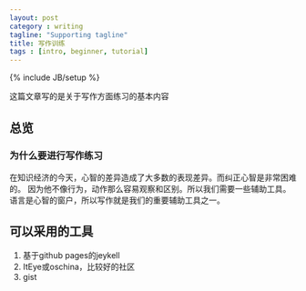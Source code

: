 ```yaml
---
layout: post
category : writing
tagline: "Supporting tagline"
title: 写作训练
tags : [intro, beginner, tutorial]
---
```

{% include JB/setup %}

这篇文章写的是关于写作方面练习的基本内容

## 总览

### 为什么要进行写作练习

在知识经济的今天，心智的差异造成了大多数的表现差异。而纠正心智是非常困难的。
因为他不像行为，动作那么容易观察和区别。所以我们需要一些辅助工具。
语言是心智的窗户，所以写作就是我们的重要辅助工具之一。

## 可以采用的工具

1. 基于github pages的jeykell
2. ItEye或oschina，比较好的社区
3. gist

